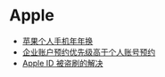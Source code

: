 # Apple

* [苹果个人手机年年换](nian-nian-huan.md)
* [企业账户预约优先级高于个人账号预约](business-account-order-has-higher-priority.md)
* [Apple ID 被盗刷的解决](apple-id-bei-dao-shuai.md)
